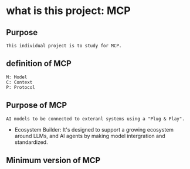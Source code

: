 # what is this project: MCP
## Purpose
    This individual project is to study for MCP. 

## definition of MCP
    M: Model
    C: Context
    P: Protocol

## Purpose of MCP
    AI models to be connected to exteranl systems using a "Plug & Play". 

 * Ecosystem Builder: It's designed to support a growing ecosystem around LLMs, and AI agents by making model intergration and standardized. 

## Minimum version of MCP

